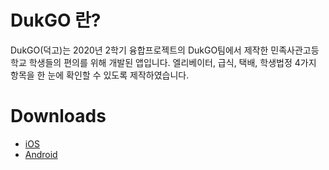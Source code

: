 # DukGO 란?

DukGO(덕고)는 2020년 2학기 융합프로젝트의 DukGO팀에서 제작한 민족사관고등학교 학생들의 편의를 위해 개발된 앱입니다. 엘리베이터, 급식, 택배, 학생법정 4가지 항목을 한 눈에 확인할 수 있도록 제작하였습니다.

# Downloads

- [iOS](https://apps.apple.com/kr/app/dukgo/id1553000961)
- [Android](https://play.google.com/store/apps/details?id=com.dk040106.dukgo)
